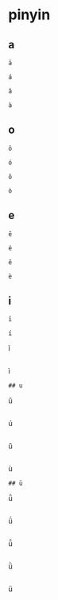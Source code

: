 # pinyin
## a
```
ā
```
```
á
```
```
ǎ
```
```
à
```
## o
```
ō
```
```
ó
```
```
ǒ
```
```
ò
```
## e
```
ē
```
```
é
```
```
ě
```
```
è
```
## i
```
ī
```
```
í
```
ǐ
```
```
ì
```
## u
```
ū
```
```
ú
```
```
ǔ
```
```
ù
```
## ü
```
ǖ
```
```
ǘ
```
```
ǚ
```
```
ǜ
```
```
ü
```
